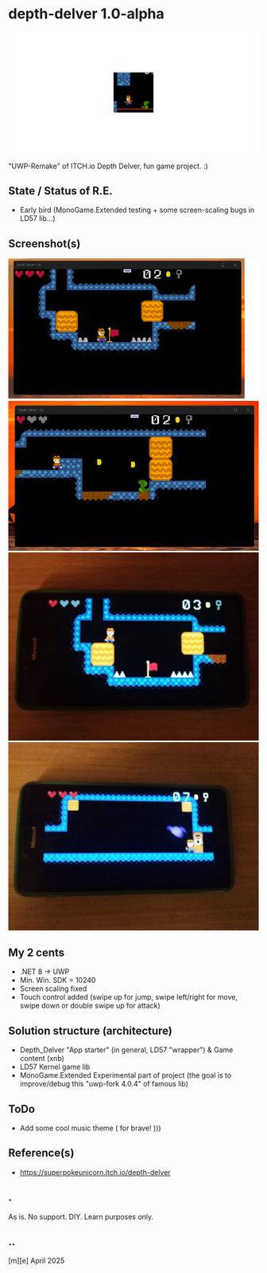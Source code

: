 # depth-delver 1.0-alpha
![Logo](Images/logo.png)

"UWP-Remake" of ITCH.io Depth Delver, fun game project. :)

## State / Status of R.E.
- Early bird (MonoGame.Extended testing + some screen-scaling bugs in LD57 lib...)

## Screenshot(s)
![W11 Tiny 11 x64](Images/sshot01.png)
![W11 Tiny 11 x64](Images/sshot02.png)
![W10M, Lumia 950](Images/sshot03.png)
![W10M, Lumia 950](Images/sshot04.png)

## My 2 cents
- .NET 8 -> UWP
- Min. Win. SDK = 10240 
- Screen scaling fixed
- Touch control added (swipe up for jump, swipe left/right for move, swipe down or double swipe up for attack)

## Solution structure (architecture)
- Depth_Delver "App starter" (in general, LD57 "wrapper") & Game content (xnb)
- LD57 Kernel game lib 
- MonoGame.Extended Experimental part of project (the goal is to improve/debug this "uwp-fork 4.0.4" of famous lib) 

## ToDo
- Add some cool music theme ( for brave! )))

## Reference(s)
- https://superpokeunicorn.itch.io/depth-delver

## .
As is. No support. DIY. Learn purposes only.

## ..
[m][e] April 2025
